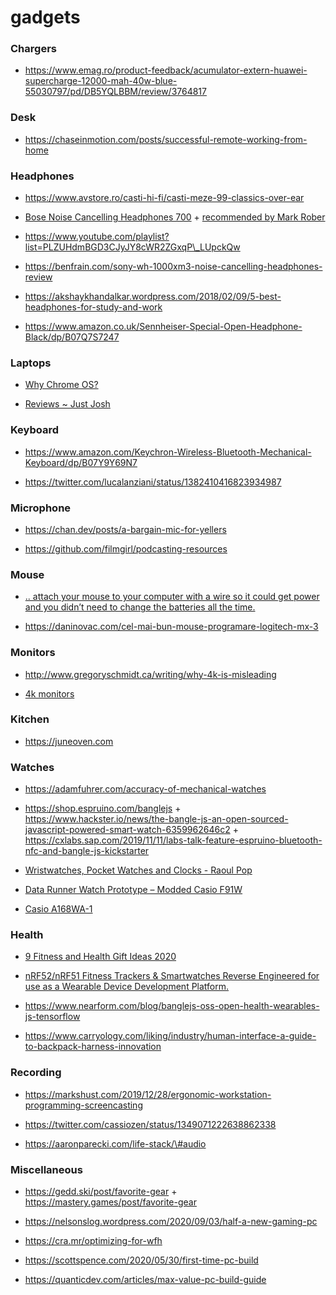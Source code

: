 gadgets
=======

### Chargers

-   https://www.emag.ro/product-feedback/acumulator-extern-huawei-supercharge-12000-mah-40w-blue-55030797/pd/DB5YQLBBM/review/3764817

### Desk

-   https://chaseinmotion.com/posts/successful-remote-working-from-home

### Headphones

-   https://www.avstore.ro/casti-hi-fi/casti-meze-99-classics-over-ear

<!-- -->

-   [Bose Noise Cancelling Headphones 700](https://www.bose.com/en_us/better_with_bose/mark-rober.html?mc=25_SM_HP_SC_00_YT_markrober3) + [recommended by Mark Rober](https://youtu.be/a_TSR_v07m0)

<!-- -->

-   https://www.youtube.com/playlist?list=PLZUHdmBGD3CJyJY8cWR2ZGxqP\_LUpckQw

<!-- -->

-   https://benfrain.com/sony-wh-1000xm3-noise-cancelling-headphones-review

<!-- -->

-   https://akshaykhandalkar.wordpress.com/2018/02/09/5-best-headphones-for-study-and-work

<!-- -->

-   https://www.amazon.co.uk/Sennheiser-Special-Open-Headphone-Black/dp/B07Q7S7247

### Laptops

-   [Why Chrome OS?](https://twitter.com/WebReflection/status/1244374562139242497)

<!-- -->

-   [Reviews ~ Just Josh](https://www.youtube.com/playlist?list=PLUkjpFwWO9XkPWBing0cgdzKHUfewUVpu)

### Keyboard

-   https://www.amazon.com/Keychron-Wireless-Bluetooth-Mechanical-Keyboard/dp/B07Y9Y69N7

<!-- -->

-   https://twitter.com/lucalanziani/status/1382410416823934987

### Microphone

-   https://chan.dev/posts/a-bargain-mic-for-yellers

<!-- -->

-   https://github.com/filmgirl/podcasting-resources

### Mouse

-   [.. attach your mouse to your computer with a wire so it could get power and you didn’t need to change the batteries all the time.](https://twitter.com/seldo/status/1215719226188582913)

<!-- -->

-   https://daninovac.com/cel-mai-bun-mouse-programare-logitech-mx-3

### Monitors

-   http://www.gregoryschmidt.ca/writing/why-4k-is-misleading

<!-- -->

-   [4k monitors](https://twitter.com/rogie/status/1221294864144318468)

### Kitchen

-   https://juneoven.com

### Watches

-   https://adamfuhrer.com/accuracy-of-mechanical-watches

<!-- -->

-   https://shop.espruino.com/banglejs + https://www.hackster.io/news/the-bangle-js-an-open-sourced-javascript-powered-smart-watch-6359962646c2 + https://cxlabs.sap.com/2019/11/11/labs-talk-feature-espruino-bluetooth-nfc-and-bangle-js-kickstarter

<!-- -->

-   [Wristwatches, Pocket Watches and Clocks - Raoul Pop](https://www.youtube.com/playlist?list=PLrRIVfn0U02MtXG5_qZ0nI2MAw3e2k-a_)

<!-- -->

-   [Data Runner Watch Prototype – Modded Casio F91W](https://news.ycombinator.com/item?id=23975012)

<!-- -->

-   [Casio A168WA-1](https://twitter.com/dhh/status/1369233695660519428)

### Health

-   [9 Fitness and Health Gift Ideas 2020](https://youtu.be/G9n51Xtcm_A)

<!-- -->

-   [nRF52/nRF51 Fitness Trackers & Smartwatches Reverse Engineered for use as a Wearable Device Development Platform.](https://github.com/curtpw/nRF5x-device-reverse-engineering)

<!-- -->

-   https://www.nearform.com/blog/banglejs-oss-open-health-wearables-js-tensorflow

<!-- -->

-   https://www.carryology.com/liking/industry/human-interface-a-guide-to-backpack-harness-innovation

### Recording

-   https://markshust.com/2019/12/28/ergonomic-workstation-programming-screencasting

<!-- -->

-   https://twitter.com/cassiozen/status/1349071222638862338

<!-- -->

-   https://aaronparecki.com/life-stack/\#audio

### Miscellaneous

-   https://gedd.ski/post/favorite-gear + https://mastery.games/post/favorite-gear

<!-- -->

-   https://nelsonslog.wordpress.com/2020/09/03/half-a-new-gaming-pc

<!-- -->

-   https://cra.mr/optimizing-for-wfh

<!-- -->

-   https://scottspence.com/2020/05/30/first-time-pc-build

<!-- -->

-   https://quanticdev.com/articles/max-value-pc-build-guide
